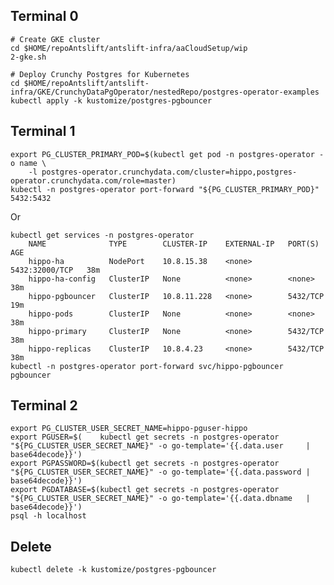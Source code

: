 
## Terminal 0
    # Create GKE cluster
    cd $HOME/repoAntslift/antslift-infra/aaCloudSetup/wip
    2-gke.sh

    # Deploy Crunchy Postgres for Kubernetes  
    cd $HOME/repoAntslift/antslift-infra/GKE/CrunchyDataPgOperator/nestedRepo/postgres-operator-examples
    kubectl apply -k kustomize/postgres-pgbouncer

## Terminal 1
    export PG_CLUSTER_PRIMARY_POD=$(kubectl get pod -n postgres-operator -o name \
        -l postgres-operator.crunchydata.com/cluster=hippo,postgres-operator.crunchydata.com/role=master)
    kubectl -n postgres-operator port-forward "${PG_CLUSTER_PRIMARY_POD}" 5432:5432

Or

    kubectl get services -n postgres-operator
        NAME              TYPE        CLUSTER-IP    EXTERNAL-IP   PORT(S)          AGE
        hippo-ha          NodePort    10.8.15.38    <none>        5432:32000/TCP   38m
        hippo-ha-config   ClusterIP   None          <none>        <none>           38m
        hippo-pgbouncer   ClusterIP   10.8.11.228   <none>        5432/TCP         19m
        hippo-pods        ClusterIP   None          <none>        <none>           38m
        hippo-primary     ClusterIP   None          <none>        5432/TCP         38m
        hippo-replicas    ClusterIP   10.8.4.23     <none>        5432/TCP         38m
    kubectl -n postgres-operator port-forward svc/hippo-pgbouncer pgbouncer

## Terminal 2
    export PG_CLUSTER_USER_SECRET_NAME=hippo-pguser-hippo
    export PGUSER=$(    kubectl get secrets -n postgres-operator "${PG_CLUSTER_USER_SECRET_NAME}" -o go-template='{{.data.user     | base64decode}}')
    export PGPASSWORD=$(kubectl get secrets -n postgres-operator "${PG_CLUSTER_USER_SECRET_NAME}" -o go-template='{{.data.password | base64decode}}')
    export PGDATABASE=$(kubectl get secrets -n postgres-operator "${PG_CLUSTER_USER_SECRET_NAME}" -o go-template='{{.data.dbname   | base64decode}}')
    psql -h localhost

## Delete
    kubectl delete -k kustomize/postgres-pgbouncer
